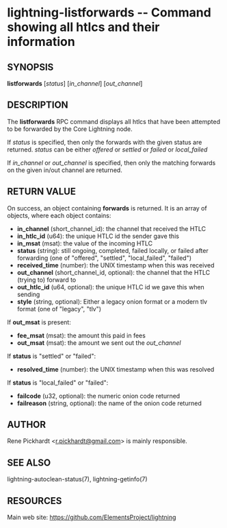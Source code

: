 lightning-listforwards -- Command showing all htlcs and their information
=========================================================================

SYNOPSIS
--------

**listforwards** [*status*] [*in_channel*] [*out_channel*]

DESCRIPTION
-----------

The **listforwards** RPC command displays all htlcs that have been
attempted to be forwarded by the Core Lightning node.

If *status* is specified, then only the forwards with the given status are returned.
*status* can be either *offered* or *settled* or *failed* or *local_failed*

If *in_channel* or *out_channel* is specified, then only the matching forwards
on the given in/out channel are returned.

RETURN VALUE
------------

[comment]: # (GENERATE-FROM-SCHEMA-START)
On success, an object containing **forwards** is returned.  It is an array of objects, where each object contains:

- **in\_channel** (short\_channel\_id): the channel that received the HTLC
- **in\_htlc\_id** (u64): the unique HTLC id the sender gave this
- **in\_msat** (msat): the value of the incoming HTLC
- **status** (string): still ongoing, completed, failed locally, or failed after forwarding (one of "offered", "settled", "local_failed", "failed")
- **received\_time** (number): the UNIX timestamp when this was received
- **out\_channel** (short\_channel\_id, optional): the channel that the HTLC (trying to) forward to
- **out\_htlc\_id** (u64, optional): the unique HTLC id we gave this when sending
- **style** (string, optional): Either a legacy onion format or a modern tlv format (one of "legacy", "tlv")

If **out\_msat** is present:

  - **fee\_msat** (msat): the amount this paid in fees
  - **out\_msat** (msat): the amount we sent out the *out_channel*

If **status** is "settled" or "failed":

  - **resolved\_time** (number): the UNIX timestamp when this was resolved

If **status** is "local_failed" or "failed":

  - **failcode** (u32, optional): the numeric onion code returned
  - **failreason** (string, optional): the name of the onion code returned

[comment]: # (GENERATE-FROM-SCHEMA-END)

AUTHOR
------

Rene Pickhardt <<r.pickhardt@gmail.com>> is mainly responsible.

SEE ALSO
--------

lightning-autoclean-status(7), lightning-getinfo(7)

RESOURCES
---------

Main web site: <https://github.com/ElementsProject/lightning>

[comment]: # ( SHA256STAMP:5b2da52b7f3a28563d0103d3853b9d8f717dc41a9e9c6b395ff19f1b975ca5fd)

